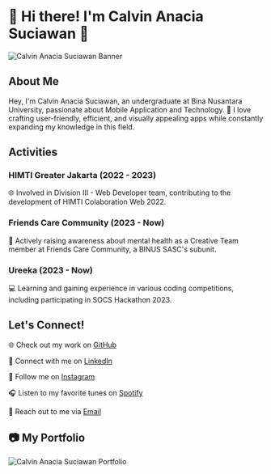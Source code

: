 # 👋 Hi there! I'm Calvin Anacia Suciawan 🚀

![Calvin Anacia Suciawan Banner](https://link-to-your-hosted-gif.com/your-banner.gif)

## About Me

Hey, I'm Calvin Anacia Suciawan, an undergraduate at Bina Nusantara University, passionate about Mobile Application and Technology. 📱 I love crafting user-friendly, efficient, and visually appealing apps while constantly expanding my knowledge in this field.

## Activities

### HIMTI Greater Jakarta (2022 - 2023)
🌐 Involved in Division III - Web Developer team, contributing to the development of HIMTI Colaboration Web 2022.

### Friends Care Community (2023 - Now)
🧠 Actively raising awareness about mental health as a Creative Team member at Friends Care Community, a BINUS SASC's subunit.

### Ureeka (2023 - Now)
💻 Learning and gaining experience in various coding competitions, including participating in SOCS Hackathon 2023.

## Let's Connect!

🌐 Check out my work on [GitHub](https://github.com/Nucizz/)

🔗 Connect with me on [LinkedIn](https://www.linkedin.com/in/calvin-anacia/)

📸 Follow me on [Instagram](https://www.instagram.com/calvin_anacia/)

🎧 Listen to my favorite tunes on [Spotify](https://open.spotify.com/user/n3si4bvrnkhzgp7wba8d8hazh?si=a2944adcc4c14fb0)

📧 Reach out to me via [Email](mailto:calvinanacia123@gmail.com)

## 📷 My Portfolio

![Calvin Anacia Suciawan Portfolio](https://link-to-your-hosted-profile-image.com/your-profile.jpg](https://nucizz.github.io/portfolio/)https://nucizz.github.io/portfolio/)
